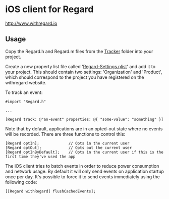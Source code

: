 # iOS client for Regard

http://www.withregard.io

## Usage

Copy the Regard.h and Regard.m files from the [Tracker](https://github.com/with-regard/regard-ios/tree/master/Tracker) folder into your project.

Create a new property list file called '[Regard-Settings.plist](https://github.com/with-regard/regard-ios/blob/master/RegardTest/Regard-Settings.plist)' and add it to your project. This should contain two settings: 'Organization' and 'Product', which should correspond to the project you have registered on the withregard website.

To track an event:

    #import "Regard.h"
    
    ...
    
    [Regard track: @"an-event" properties: @{ "some-value": "something" }]

Note that by default, applications are in an opted-out state where no events will be recorded. There are three functions to control this:

    [Regard optIn];             // Opts in the current user
    [Regard optOut];            // Opts out the current user
    [Regard optInByDefault];    // Opts in the current user if this is the first time they've used the app

The iOS client tries to batch events in order to reduce power consumption and network usage. By default it will only send events on application startup once per day. It's possible to force it to send events immediately using the following code:

    [[Regard withRegard] flushCachedEvents];
